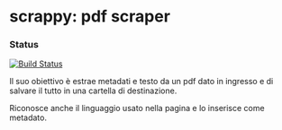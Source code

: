 scrappy: pdf scraper
=======

### Status
[![Build Status](https://travis-ci.org/yoghi/scrappy.png?branch=master)](https://travis-ci.org/yoghi/scrappy)

Il suo obiettivo è estrae metadati e testo da un pdf dato in ingresso e di salvare il tutto in una cartella di destinazione.

Riconosce anche il linguaggio usato nella pagina e lo inserisce come metadato. 

